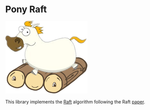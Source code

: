 # Pony Raft

![Pony Raft][pony-raft.png]

This library implements the [Raft][raft] algorithm following the Raft
[paper][raft-paper].

[raft]: https://raft.github.io/ "The Raft Consensus Algorithm"
[raft-paper]: https://raft.github.io/raft.pdf "In Search of an Understandable Consensus Algorithm"
[pony-raft.png]:pony-raft.png "Pony Raft"
